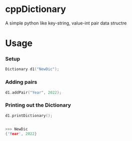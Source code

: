 # cppDictionary 
A simple python like key-string, value-int pair data structre  

# Usage 

### Setup 
```C++
Dictionary d1("NewDic"); 
```

### Adding pairs 
```C++
d1.addPair("Year", 2022); 
```

### Printing out the Dictionary 
```C++
d1.printDictionary(); 


>>> NewDic 
{'Year', 2022}
```